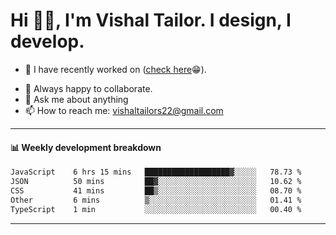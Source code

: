 # Hi 👋🏻, I'm Vishal Tailor. I design, I develop.

- 🔭 I have recently worked on ([check here](https://vishaltailor.com)😁).
<!-- - 🎦 Currently watching: JavaScript: The Hard Parts By Will Sentance. -->
- 👯 Always happy to collaborate.
- 💬 Ask me about anything
- 📫 How to reach me: <a href="mailto:vishaltailors22@gmail.com">vishaltailors22@gmail.com</a>

<hr /> 
<h4>📊 Weekly development breakdown</h4>
<!--START_SECTION:waka-->

```txt
JavaScript    6 hrs 15 mins   ███████████████████▓░░░░░   78.73 %
JSON          50 mins         ██▓░░░░░░░░░░░░░░░░░░░░░░   10.62 %
CSS           41 mins         ██▒░░░░░░░░░░░░░░░░░░░░░░   08.70 %
Other         6 mins          ▒░░░░░░░░░░░░░░░░░░░░░░░░   01.41 %
TypeScript    1 min           ░░░░░░░░░░░░░░░░░░░░░░░░░   00.40 %
```

<!--END_SECTION:waka-->
<hr /> 

<!-- ![](./profile-3d-contrib/profile-green-animate.svg) -->

